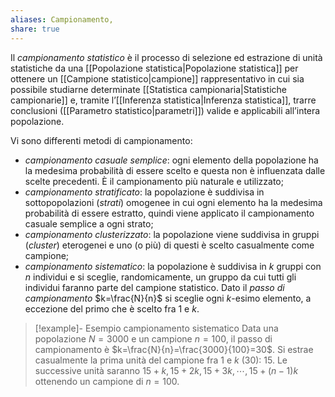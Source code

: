 ```yaml
---
aliases: Campionamento,
share: true
---
```


Il *campionamento statistico* è il processo di selezione ed estrazione di unità statistiche da una [[Popolazione statistica|Popolazione statistica]] per ottenere un [[Campione statistico|campione]] rappresentativo in cui sia possibile studiarne determinate [[Statistica campionaria|Statistiche campionarie]] e, tramite l’[[Inferenza statistica|Inferenza statistica]], trarre conclusioni ([[Parametro statistico|parametri]]) valide e applicabili all’intera popolazione.

Vi sono differenti metodi di campionamento:
- *campionamento casuale semplice*: ogni elemento della popolazione ha la medesima probabilità di essere scelto e questa non è influenzata dalle scelte precedenti. È il campionamento più naturale e utilizzato;
- *campionamento stratificato*: la popolazione è suddivisa in sottopopolazioni (*strati*) omogenee in cui ogni elemento ha la medesima probabilità di essere estratto, quindi viene applicato il campionamento casuale semplice a ogni strato;
- *campionamento clusterizzato*: la popolazione viene suddivisa in gruppi (*cluster*) eterogenei e uno (o più) di questi è scelto casualmente come campione;
- *campionamento sistematico*: la popolazione è suddivisa in $k$ gruppi con $n$ individui e si sceglie, randomicamente, un gruppo da cui tutti gli individui faranno parte del campione statistico. Dato il *passo di campionamento* $k=\frac{N}{n}$ si sceglie ogni $k$-esimo elemento, a eccezione del primo che è scelto fra 1 e $k$.

> [!example]- Esempio campionamento sistematico
> Data una popolazione $N=3000$ e un campione $n=100$, il passo di campionamento è $k=\frac{N}{n}=\frac{3000}{100}=30$.
> Si estrae casualmente la prima unità del campione fra 1 e $k$ (30): 15.
> Le successive unità saranno $15+k, 15+2k, 15+3k, \cdots, 15+(n-1)k$ ottenendo un campione di $n=100$.